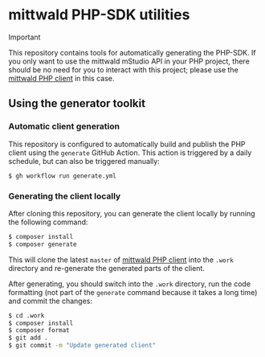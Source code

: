 # mittwald PHP-SDK utilities

> [!IMPORTANT]
> This repository contains tools for automatically generating the PHP-SDK. If you only want to use the mittwald mStudio API in your PHP project, there should be no need for you to interact with this project; please use the [mittwald PHP client](https://github.com/mittwald/api-client-php) in this case.

## Using the generator toolkit

### Automatic client generation

This repository is configured to automatically build and publish the PHP client using the `generate` GitHub Action. This action is triggered by a daily schedule, but can also be triggered manually:

```
$ gh workflow run generate.yml
```

### Generating the client locally

After cloning this repository, you can generate the client locally by running the following command:

```bash
$ composer install
$ composer generate
```

This will clone the latest `master` of [mittwald PHP client](https://github.com/mittwald/api-client-php) into the `.work` directory and re-generate the generated parts of the client.

After generating, you should switch into the `.work` directory, run the code formatting (not part of the `generate` command because it takes a long time) and commit the changes:

```bash
$ cd .work
$ composer install
$ composer format
$ git add .
$ git commit -m "Update generated client"
```